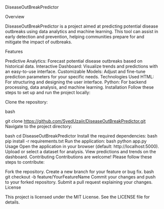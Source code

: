 DiseaseOutBreakPredictor

Overview

DiseaseOutBreakPredictor is a project aimed at predicting potential disease outbreaks using data analytics and machine learning. This tool can assist in early detection and prevention, helping communities prepare for and mitigate the impact of outbreaks.

Features

Predictive Analytics: Forecast potential disease outbreaks based on historical data.
Interactive Dashboard: Visualize trends and predictions with an easy-to-use interface.
Customizable Models: Adjust and fine-tune prediction parameters for your specific needs.
Technologies Used
HTML: For structuring and designing the user interface.
Python: For backend processing, data analysis, and machine learning.
Installation
Follow these steps to set up and run the project locally:

Clone the repository:

bash

git clone https://github.com/SyedUzaiir/DiseaseOutBreakPredictor.git
Navigate to the project directory:

bash
cd DiseaseOutBreakPredictor
Install the required dependencies:
bash
pip install -r requirements.txt
Run the application:
bash
python app.py
Usage
Open the application in your browser (default: http://localhost:5000).
Upload or select a dataset for analysis.
View predictions and trends on the dashboard.
Contributing
Contributions are welcome! Please follow these steps to contribute:

Fork the repository.
Create a new branch for your feature or bug fix.
bash
git checkout -b feature/YourFeatureName
Commit your changes and push to your forked repository.
Submit a pull request explaining your changes.
License

This project is licensed under the MIT License. See the LICENSE file for details.
